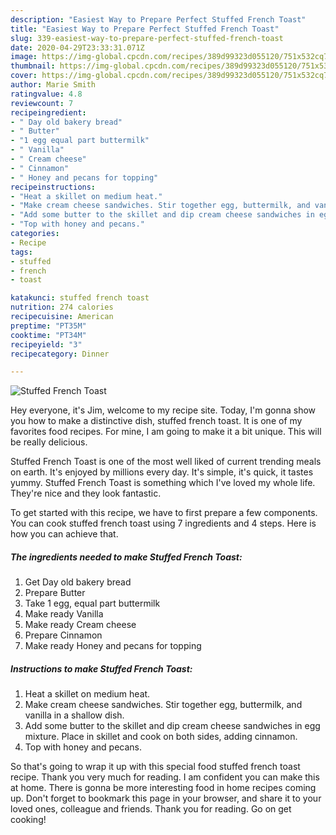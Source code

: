 ```yaml
---
description: "Easiest Way to Prepare Perfect Stuffed French Toast"
title: "Easiest Way to Prepare Perfect Stuffed French Toast"
slug: 339-easiest-way-to-prepare-perfect-stuffed-french-toast
date: 2020-04-29T23:33:31.071Z
image: https://img-global.cpcdn.com/recipes/389d99323d055120/751x532cq70/stuffed-french-toast-recipe-main-photo.jpg
thumbnail: https://img-global.cpcdn.com/recipes/389d99323d055120/751x532cq70/stuffed-french-toast-recipe-main-photo.jpg
cover: https://img-global.cpcdn.com/recipes/389d99323d055120/751x532cq70/stuffed-french-toast-recipe-main-photo.jpg
author: Marie Smith
ratingvalue: 4.8
reviewcount: 7
recipeingredient:
- " Day old bakery bread"
- " Butter"
- "1 egg equal part buttermilk"
- " Vanilla"
- " Cream cheese"
- " Cinnamon"
- " Honey and pecans for topping"
recipeinstructions:
- "Heat a skillet on medium heat."
- "Make cream cheese sandwiches. Stir together egg, buttermilk, and vanilla in a shallow dish."
- "Add some butter to the skillet and dip cream cheese sandwiches in egg mixture. Place in skillet and cook on both sides, adding cinnamon."
- "Top with honey and pecans."
categories:
- Recipe
tags:
- stuffed
- french
- toast

katakunci: stuffed french toast 
nutrition: 274 calories
recipecuisine: American
preptime: "PT35M"
cooktime: "PT34M"
recipeyield: "3"
recipecategory: Dinner

---
```



![Stuffed French Toast](https://img-global.cpcdn.com/recipes/389d99323d055120/751x532cq70/stuffed-french-toast-recipe-main-photo.jpg)

Hey everyone, it's Jim, welcome to my recipe site. Today, I'm gonna show you how to make a distinctive dish, stuffed french toast. It is one of my favorites food recipes. For mine, I am going to make it a bit unique. This will be really delicious.

Stuffed French Toast is one of the most well liked of current trending meals on earth. It's enjoyed by millions every day. It's simple, it's quick, it tastes yummy. Stuffed French Toast is something which I've loved my whole life. They're nice and they look fantastic.




To get started with this recipe, we have to first prepare a few components. You can cook stuffed french toast using 7 ingredients and 4 steps. Here is how you can achieve that.

<!--inarticleads1-->

##### The ingredients needed to make Stuffed French Toast:

1. Get  Day old bakery bread
1. Prepare  Butter
1. Take 1 egg, equal part buttermilk
1. Make ready  Vanilla
1. Make ready  Cream cheese
1. Prepare  Cinnamon
1. Make ready  Honey and pecans for topping




<!--inarticleads2-->

##### Instructions to make Stuffed French Toast:

1. Heat a skillet on medium heat.
1. Make cream cheese sandwiches. Stir together egg, buttermilk, and vanilla in a shallow dish.
1. Add some butter to the skillet and dip cream cheese sandwiches in egg mixture. Place in skillet and cook on both sides, adding cinnamon.
1. Top with honey and pecans.




So that's going to wrap it up with this special food stuffed french toast recipe. Thank you very much for reading. I am confident you can make this at home. There is gonna be more interesting food in home recipes coming up. Don't forget to bookmark this page in your browser, and share it to your loved ones, colleague and friends. Thank you for reading. Go on get cooking!
